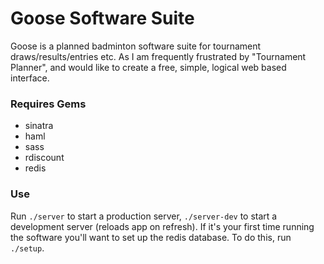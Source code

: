 Goose Software Suite
====================

Goose is a planned badminton software suite for tournament draws/results/entries etc. As I am frequently frustrated by "Tournament Planner", and would like to create a free, simple, logical web based interface.


### Requires Gems

* sinatra
* haml
* sass
* rdiscount
* redis


### Use

Run `./server` to start a production server, `./server-dev` to start a development server (reloads app on refresh). If it's your first time running the software you'll want to set up the redis database. To do this, run `./setup`.
